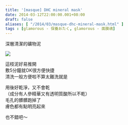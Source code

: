 ```yaml
---
title: '[masque] DHC mineral mask'
date: 2014-03-12T22:00:00.001+08:00
draft: false
aliases: [ "/2014/03/masque-dhc-mineral-mask.html" ]
tags : [glamorous - 保養おたく, glamorous - 面膜魂]
---
```


深層清潔的礦物泥  

![](/images/dhcclay.jpg)

這枝泥好易推開  
敷5分鐘就OK很方便快捷  
清洗一般方便啦不算太難洗就是  
  
用後好乾淨，又不會乾  
（成分有人參精華又有透明質酸所以不乾）  
毛孔的髒髒跑掉了  
膚色都有點明亮起來  
  
也不錯吧～
